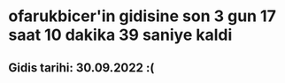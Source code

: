 # ofarukbicer'in gidisine son 3 gun 17 saat 10 dakika 39 saniye kaldi

## Gidis tarihi: 30.09.2022 :(